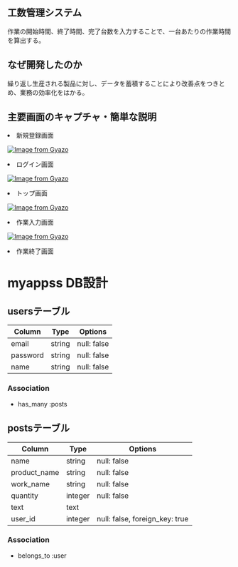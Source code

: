 ## 工数管理システム
作業の開始時間、終了時間、完了台数を入力することで、一台あたりの作業時間を算出する。
## なぜ開発したのか
繰り返し生産される製品に対し、データを蓄積することにより改善点をつきとめ、業務の効率化をはかる。
## 主要画面のキャプチャ・簡単な説明
<li>新規登録画面</li>

[![Image from Gyazo](https://i.gyazo.com/a24f90cc96eee2f28c4961192b9f0381.png)](https://gyazo.com/a24f90cc96eee2f28c4961192b9f0381)
<li>ログイン画面</li>

[![Image from Gyazo](https://i.gyazo.com/5f7faa98b5824ad5c4c9e918a08bdef4.png)](https://gyazo.com/5f7faa98b5824ad5c4c9e918a08bdef4)
<li>トップ画面</li>

[![Image from Gyazo](https://i.gyazo.com/77b72a4a71bf414e790046e865b083e9.png)](https://gyazo.com/77b72a4a71bf414e790046e865b083e9)
<li>作業入力画面</li>

[![Image from Gyazo](https://i.gyazo.com/0b0afbbd96553879f4f6863ac3ff8813.png)](https://gyazo.com/0b0afbbd96553879f4f6863ac3ff8813)
<li>作業終了画面</li>

# myappss DB設計
## usersテーブル
|Column|Type|Options|
|------|----|-------|
|email|string|null: false|
|password|string|null: false|
|name|string|null: false|
### Association
- has_many :posts

## postsテーブル
|Column|Type|Options|
|------|----|-------|
|name|string|null: false|
|product_name|string|null: false|
|work_name|string|null: false|
|quantity|integer|null: false|
|text|text||
|user_id|integer|null: false, foreign_key: true|
### Association
- belongs_to :user


